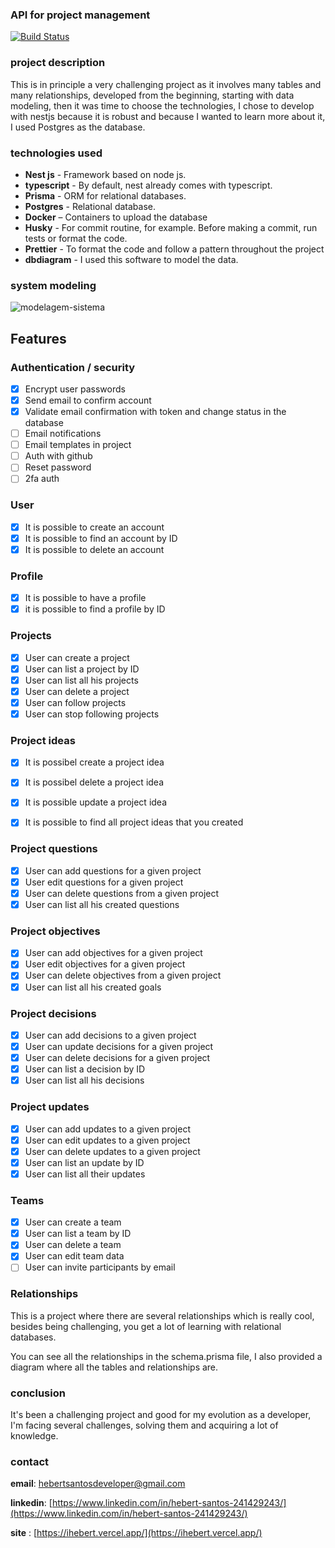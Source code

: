 ### API for project management

[![Build Status](https://github.com/ErickWendel/testing-serverless-apps/workflows/Docker%20Actions/badge.svg)](https://github.com/ErickWendel/testing-serverless-apps/actions)

### project description

This is in principle a very challenging project as it involves many tables and many relationships,
developed from the beginning, starting with data modeling, then it was time to choose the technologies,
I chose to develop with nestjs because it is robust and because I wanted to learn more about it, I used Postgres as the database.

### technologies used

- **Nest js** - Framework based on node js.
- **typescript** - By default, nest already comes with typescript.
- **Prisma** - ORM for relational databases.
- **Postgres** - Relational database.
- **Docker** – Containers to upload the database
- **Husky** - For commit routine, for example. Before making a commit, run tests or format the code.
- **Prettier** - To format the code and follow a pattern throughout the project
- **dbdiagram** - I used this software to model the data.

### system modeling
![modelagem-sistema](https://github.com/hebertsanto/API-project-management/assets/108555424/5b154751-4d69-4624-80c3-67442052ea0b)

## Features

### Authentication / security

- [x] Encrypt user passwords
- [x] Send email to confirm account
- [x] Validate email confirmation with token and change status in the database
- [ ] Email notifications
- [ ] Email templates in project
- [ ] Auth with github
- [ ] Reset password
- [ ] 2fa auth

### User

- [x] It is possible to create an account
- [x] It is possible to find an account by ID
- [x] It is possible to delete an account

### Profile

- [x] It is possible to have a profile
- [x] it is possible to find a profile by ID

### Projects

- [x] User can create a project
- [x] User can list a project by ID
- [x] User can list all his projects
- [x] User can delete a project
- [x] User can follow projects
- [x] User can stop following projects
      
### Project ideas

- [x] It is possibel create a project idea
- [x] It is possibel delete a project idea
- [x] It is possible update a project idea
- [x] It is possible to find all project ideas that you created


### Project questions

- [x] User can add questions for a given project
- [x] User edit questions for a given project
- [x] User can delete questions from a given project
- [x] User can list all his created questions
      
### Project objectives

- [x] User can add objectives for a given project
- [x] User edit objectives for a given project
- [x] User can delete objectives from a given project
- [x] User can list all his created goals

### Project decisions

- [x] User can add decisions to a given project
- [x] User can update decisions for a given project
- [x] User can delete decisions for a given project
- [x] User can list a decision by ID
- [x] User can list all his decisions

### Project updates

- [x] User can add updates to a given project
- [x] User can edit updates to a given project
- [x] User can delete updates to a given project
- [x] User can list an update by ID
- [x] User can list all their updates
      
### Teams

- [x] User can create a team
- [x] User can list a team by ID
- [x] User can delete a team
- [x] User can edit team data
- [ ] User can invite participants by email

### Relationships

This is a project where there are several relationships which is really cool, besides being challenging, you get a lot of learning
with relational databases.

You can see all the relationships in the schema.prisma file,
I also provided a diagram where all the tables and relationships are.


### conclusion

It's been a challenging project and good for my evolution as a developer, I'm facing several
challenges, solving them and acquiring a lot of knowledge.

### contact

**email**: hebertsantosdeveloper@gmail.com

**linkedin**: [https://www.linkedin.com/in/hebert-santos-241429243/](https://www.linkedin.com/in/hebert-santos-241429243/)

**site** : [https://ihebert.vercel.app/](https://ihebert.vercel.app/)

  
